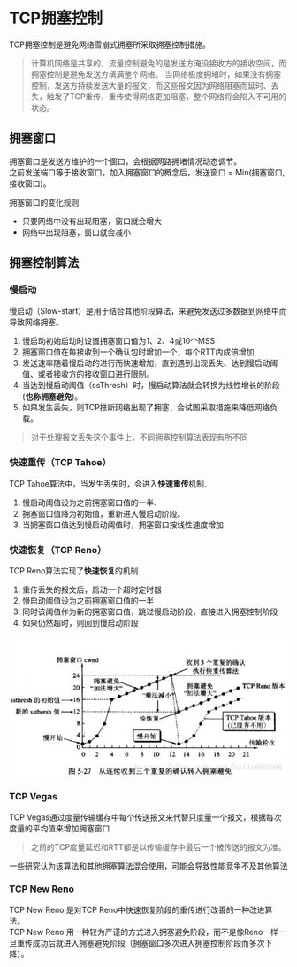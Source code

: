 # TCP拥塞控制
TCP拥塞控制是避免网络雪崩式拥塞所采取拥塞控制措施。

> 计算机网络是共享的，流量控制避免的是发送方淹没接收方的接收空间，而拥塞控制是避免发送方填满整个网络。
> 当网络极度拥堵时，如果没有拥塞控制，发送方持续发送大量的报文，而这些报文因为网络阻塞而延时、丢失，触发了TCP重传，重传使得网络更加阻塞，整个网络将会陷入不可用的状态。  

## 拥塞窗口
拥塞窗口是发送方维护的一个窗口，会根据网路拥堵情况动态调节。  
之前发送端口等于接收窗口，加入拥塞窗口的概念后，发送窗口 = Min(拥塞窗口, 接收窗口)。

拥塞窗口的变化规则 
- 只要网络中没有出现阻塞，窗口就会增大 
- 网络中出现阻塞，窗口就会减小

## 拥塞控制算法
### 慢启动
慢启动（Slow-start）是用于结合其他阶段算法，来避免发送过多数据到网络中而导致网络拥塞。
1. 慢启动初始启动时设置拥塞窗口值为1、2、4或10个MSS
2. 拥塞窗口值在每接收到一个确认包时增加一个，每个RTT内成倍增加
3. 发送速率随着慢启动的进行而快速增加，直到遇到出现丢失、达到慢启动阈值、或者接收方的接收窗口进行限制。 
4. 当达到慢启动阈值（ssThresh）时，慢启动算法就会转换为线性增长的阶段 (**也称拥塞避免**)。
5. 如果发生丢失，则TCP推断网络出现了拥塞，会试图采取措施来降低网络负载。

> 对于处理报文丢失这个事件上，不同拥塞控制算法表现有所不同
### 快速重传（TCP Tahoe）
TCP Tahoe算法中，当发生丢失时，会进入**快速重传**机制.
1. 慢启动阈值设为之前拥塞窗口值的一半.
2. 拥塞窗口值降为初始值，重新进入慢启动阶段。
3. 当拥塞窗口值达到慢启动阈值时，拥塞窗口按线性速度增加

### 快速恢复（TCP Reno）
TCP Reno算法实现了**快速恢复**的机制
1. 重传丢失的报文后，启动一个超时定时器 
2. 慢启动阈值设为之前拥塞窗口值的一半 
3. 同时该阈值作为新的拥塞窗口值，跳过慢启动阶段，直接进入拥塞控制阶段 
4. 如果仍然超时，则回到慢启动阶段

![img.png](figure/congestControl.png)


### TCP Vegas
TCP Vegas通过度量传输缓存中每个传送报文来代替只度量一个报文，根据每次度量的平均值来增加拥塞窗口

> 之前的TCP度量延迟和RTT都是以传输缓存中最后一个被传送的报文为准。

一些研究认为该算法和其他拥塞算法混合使用，可能会导致性能竞争不及其他算法

### TCP New Reno
TCP New Reno 是对TCP Reno中快速恢复阶段的重传进行改善的一种改进算法。  
TCP New Reno 用一种较为严谨的方式进入拥塞避免阶段，而不是像Reno一样一旦重传成功后就进入拥塞避免阶段（拥塞窗口多次进入拥塞控制阶段而多次下降）。


